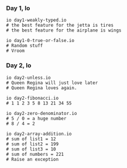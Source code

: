 ### Day 1, Io ###
```
io day1-weakly-typed.io
# the best feature for the jetta is tires
# the best feature for the airplane is wings
```

```
io day1-0-true-or-false.io
# Random stuff
# Vroom
```

### Day 2, Io ###
```
io day2-unless.io
# Queen Regina will just love later
# Queen Regina loves again.
```

```
io day2-fibonacci.io 
# 1 1 2 3 5 8 13 21 34 55
```

```
io day2-zero-denominator.io
# 5 / 0 = a huge number
# 8 / 4 = 2
```

```
io day2-array-addition.io 
# sum of list1 = 12
# sum of list2 = 199
# sum of list3 = 10
# sum of numbers = 221
# Raise an exception
```
